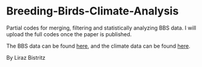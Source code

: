 # Breeding-Birds-Climate-Analysis

Partial codes for merging, filtering and statistically analyzing BBS data. I will upload the full codes once the paper is published.

The BBS data can be found [here](https://www.pwrc.usgs.gov/bbs/rawdata/), and the climate data can be found [here](https://prism.oregonstate.edu/recent/).

By Liraz Bistritz
